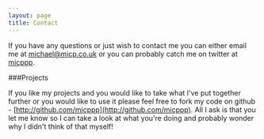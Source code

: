```yaml
---
layout: page
title: Contact
---
```


If you have any questions or just wish to contact me you can either email me at [michael@micp.co.uk](michael@micp.co.uk) or you can probably catch me on twitter at [micppp](https://twitter.com/micppp).

###Projects

If you like my projects and you would like to take what I've put together further or you would like to use it please feel free to fork my code on github - [http://github.com/micppp](http://github.com/micppp). All I ask is that you let me know so I can take a look at what you're doing and probably wonder why I didn't think of that myself!